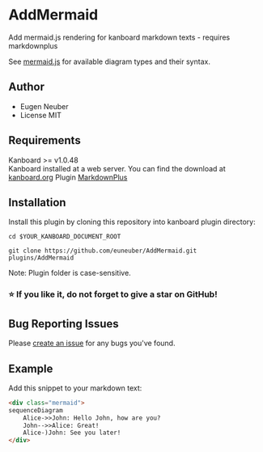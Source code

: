 # AddMermaid

Add mermaid.js rendering for kanboard markdown texts - requires markdownplus

See [mermaid.js](https://mermaid-js.github.io/mermaid/#/) for available diagram types and their syntax. 

## Author

- Eugen Neuber
- License MIT

## Requirements

Kanboard >= v1.0.48  
Kanboard installed at a web server.
You can find the download at [kanboard.org](https://kanboard.org/)
Plugin [MarkdownPlus](https://github.com/creecros/MarkdownPlus)

## Installation

Install this plugin by cloning this repository into kanboard plugin directory:

```console
cd $YOUR_KANBOARD_DOCUMENT_ROOT
 
git clone https://github.com/euneuber/AddMermaid.git plugins/AddMermaid
```

Note: Plugin folder is case-sensitive.

### :star: If you like it, do not forget to give a star on GitHub!

## Bug Reporting Issues

Please [create an issue](https://github.com/euneuber/AddMermaid/issues) for any bugs you've found.

## Example

Add this snippet to your markdown text:

```html
<div class="mermaid">
sequenceDiagram
    Alice->>John: Hello John, how are you?
    John-->>Alice: Great!
    Alice-)John: See you later!
</div>
```

